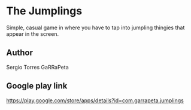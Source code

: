 The Jumplings
=============

Simple, casual game in where you have to tap into jumpling thingies that appear in the screen.

Author
------
Sergio Torres GaRRaPeta

Google play link
----------------
https://play.google.com/store/apps/details?id=com.garrapeta.jumplings
 

